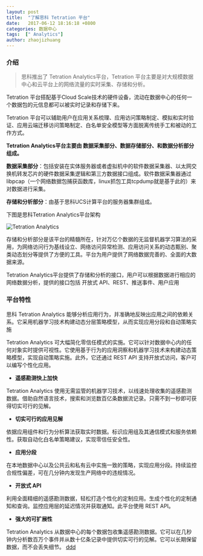 ```yaml
---
layout: post
title:  "了解思科 Tetration 平台"
date:   2017-06-12 18:16:18 +0800
categories: 数据中心
tags:  [" Analytics"]
author: zhaojizhuang
---
```




### 介绍

> 思科推出了 Tetration Analytics平台，Tetration 平台主要是对大规模数据中心和云平台上的网络流量的实时采集、存储和分析。

Tetration 平台搭配基于Cloud Scale技术的硬件设备，流动在数据中心的任何一个数据包的元信息都可以被实时记录和存储下来。

Tetration 平台可以辅助用户在应用关系梳理、应用访问策略制定、模拟和实时验证、应用云端迁移访问策略制定、白名单安全模型等方面脱离传统手工和被动的工作方式。

**Tetration Analytics平台主要由 数据采集部分、数据存储部分、和数据分析部分组成。**

**数据采集部分**：包括安装在实体服务器或者虚拟机中的软件数据采集器、以太网交换机转发芯片的硬件数据采集逻辑和第三方数据接口组成。软件数据采集器通过 libpcap（一个网络数据包捕获函数库，linux抓包工具tcpdump就是基于此的）来对数据进行采集。

**存储和分析部分**：由基于思科UCS计算平台的服务器集群组成。

下图是思科Tetration Analytics平台架构

![Tetration Analytics](http://zhuanti.cww.net.cn/UpLoadFile/2016/7/5/20167547744377.png)

存储和分析部分是该平台的精髓所在，针对万亿个数据的无监督机器学习算法的采用，为网络访问行为基线设立、网络访问异常检测、应用访问关系的动态甄别、聚类动态划分等提供了方便的工具。平台为用户提供了网络数据完善的、全面的大数据来源。

Tetration Analytics平台提供了存储和分析的接口，用户可以根据数据进行相应的网络数据分析，提供的接口包括 开放式 API、REST、推送事件、用户应用

### 平台特性

思科 Tetration Analytics 能够分析应用行为，并准确地反映出应用之间的依赖关系。它采用机器学习技术构建动态分层策略模型，从而实现应用分段和自动策略实施

Tetration Analytics 可大幅简化零信任模式的实施。它可以针对数据中心内的任何对象实时提供可视性。它使用基于行为的应用洞察和机器学习技术来构建动态策略模型，实现自动策略实施。此外，它还通过 REST API 支持开放式访问，客户可以编写个性化应用。




- **遥感勘测快上加快**

Tetration Analytics 使用无需监管的机器学习技术，以线速处理收集的遥感勘测数据。借助自然语言技术，搜索和浏览数百亿条数据流记录。只需不到一秒即可获得切实可行的见解。

- **切实可行的应用见解**

依据应用组件和行为分析算法获取实时数据。标识应用组及其通信模式和服务依赖性。获取自动化白名单策略建议，实现零信任安全性。

- **应用分段**

在本地数据中心以及公共云和私有云中实施一致的策略，实现应用分段。持续监控合规性偏差，可在几分钟内发现生产网络中的违规情况。

- **开放式 API**

利用全面精细的遥感勘测数据，轻松打造个性化的定制应用。生成个性化的定制通知和查询。监控应用层的延迟情况并获取通知。此平台使用 REST API。

- **强大的可扩展性**

Tetration Analytics 从数据中心的每个数据包收集遥感勘测数据。它可以在几秒钟内分析数百万个事件并从数十亿条记录中提供切实可行的见解。它可以长期保留数据，而不会丢失细节。
[ddd](../docs/171010-01%20_%20程序员如何用技术变现（上）.html)
